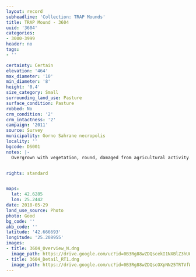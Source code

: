 ```yaml
---
layout: record
subheadline: 'Collection: TRAP Mounds'
title: TRAP Mound - 3604
uuid: '3604'
categories:
- 3000-3999
header: no
tags:
- ''

certainty: Certain
elevation: '464'
max_diameter: '10'
min_diameter: '8'
height: '0.4'
size_category: Small
surrounding_land_use: Pasture
surface_condition: Pasture
robbed: No
crm_condition: '2'
crm_intactness: '2'
campaign: '2011'
source: Survey
municipality: Gorno Sahrane necropolis
locality: ''
bgcode: DS001
notes: |-
  Overgrown with vegetation, round, damaged from agricultural activity.


rights: standard


maps:
  lat: 42.6285
  lon: 25.2442
date: 2018-05-29
land_use_source: Photo
photo: Good
bg_code: ''
akb_code: ''
latitude: '42.666693'
longitude: '25.208955'
images:
- title: 3604_Overview_N.dng
  image_path: https://drive.google.com/uc?id=0B3Rg88wZDQscekI1NXBlZ3hUOGs
- title: 3604_Detail_RT1.dng
  image_path: https://drive.google.com/uc?id=0B3Rg88wZDQscOXpNN25TRTVfWjQ
---
```

